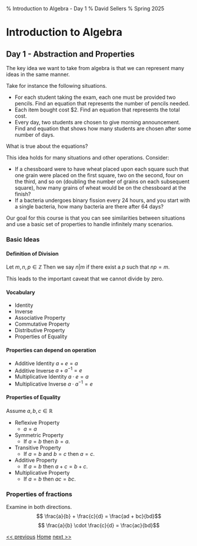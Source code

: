 % Introduction to Algebra - Day 1
% David Sellers
% Spring 2025

# Introduction to Algebra

## Day 1 - Abstraction and Properties

The key idea we want to take from algebra is that we can represent many ideas in the same manner.

Take for instance the following situations.

- For each student taking the exam, each one must be provided two pencils. Find an equation that represents the number of pencils needed.
- Each item bought cost \$2. Find an equation that represents the total cost.
- Every day, two students are chosen to give morning announcement. Find and equation that shows how many students are chosen after some number of days.

What is true about the equations?

This idea holds for many situations and other operations. Consider:

- If a chessboard were to have wheat placed upon each square such that one grain were placed on the first square, two on the second, four on the third, and so on (doubling the number of grains on each subsequent square), how many grains of wheat would be on the chessboard at the finish?
- If a bacteria undergoes binary fission every 24 hours, and you start with a single bacteria, how many bacteria are there after 64 days?

Our goal for this course is that you can see similarities between situations and use a basic set of properties to handle infinitely many scenarios.

### Basic Ideas

#### Definition of Division

Let $m,n,p \in \mathbb{Z}$ Then we say $n | m$ if there exist a $p$ such that $np=m.$

This leads to the important caveat that we cannot divide by zero.

#### Vocabulary

- Identity
- Inverse
- Associative Property
- Commutative Property
- Distributive Property
- Properties of Equality

#### Properties can depend on operation

- Additive Identity $a + e = a$
- Additive Inverse $a + a^{-1} = e$
- Multiplicative Identity $a \cdot e = a$
- Multiplicative Inverse $a \cdot a^{-1} = e$

#### Properties of Equality

Assume $a,b,c \in \mathbb{R}$

- Reflexive Property
  - $a = a$
- Symmetric Property
  - If $a=b$ then $b=a.$
- Transitive Property
  - If $a = b$ and $b=c$ then $a=c.$
- Additive Property
  - If $a=b$ then $a+c=b+c.$
- Multiplicative Property
  - If $a=b$ then $ac=bc.$

### Properties of fractions

Examine in both directions.
$$ \frac{a}{b} + \frac{c}{d} = \frac{ad + bc}{bd}$$
$$ \frac{a}{b} \cdot \frac{c}{d} = \frac{ac}{bd}$$

[<< previous](intro.html) [Home](../algebra.html) [next >>](day2.html)
